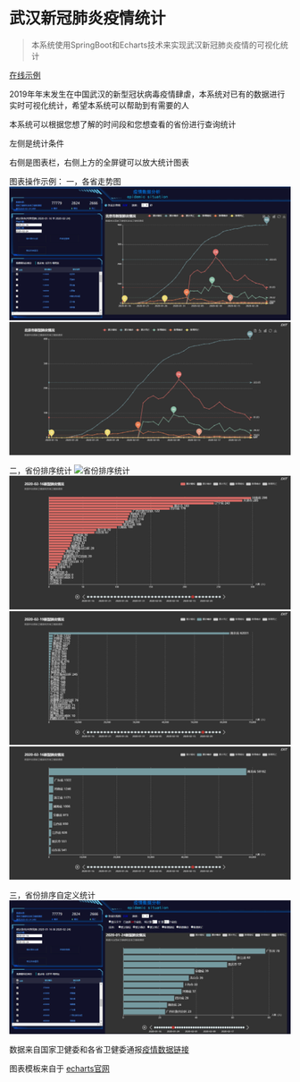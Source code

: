 # 武汉新冠肺炎疫情统计


> 本系统使用SpringBoot和Echarts技术来实现武汉新冠肺炎疫情的可视化统计


[在线示例](http://118.190.245.95/yq)


2019年年末发生在中国武汉的新型冠状病毒疫情肆虐，本系统对已有的数据进行实时可视化统计，希望本系统可以帮助到有需要的人

本系统可以根据您想了解的时间段和您想查看的省份进行查询统计

左侧是统计条件

右侧是图表栏，右侧上方的全屏键可以放大统计图表

图表操作示例：
一，各省走势图
![各省走势图](./img/各省走势图.jpg)
![各省走势图](./img/各省走势图全屏.jpg)

二，省份排序统计
![省份排序统计](./img/省份排序统计jpg)
![省份排序统计](./img/省份排序统计全屏1.jpg)
![省份排序统计](./img/省份排序统计全屏2.jpg)
![省份排序统计](./img/省份排序统计全屏3.jpg)

三，省份排序自定义统计
![省份排序自定义统计](./img/省份排序自定义统计.jpg) 
 
数据来自国家卫健委和各省卫健委通报[疫情数据链接](http://2019ncov.chinacdc.cn/2019-nCoV/)
 
图表模板来自于 [echarts官网](https://www.echartsjs.com/zh/index.html)

